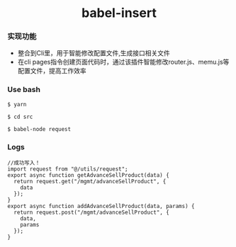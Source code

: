 <h1 align="center">babel-insert</h1>

### 实现功能
- 整合到Cli里，用于智能修改配置文件,生成接口相关文件
- 在cli pages指令创建页面代码时，通过该插件智能修改router.js、memu.js等配置文件，提高工作效率

### Use bash
```
$ yarn

$ cd src

$ babel-node request

```

### Logs
```
//成功写入！
import request from "@/utils/request";
export async function getAdvanceSellProduct(data) {
  return request.get("/mgmt/advanceSellProduct", {
    data
  });
}
export async function addAdvanceSellProduct(data, params) {
  return request.post("/mgmt/advanceSellProduct", {
    data,
    params
  });
}

```